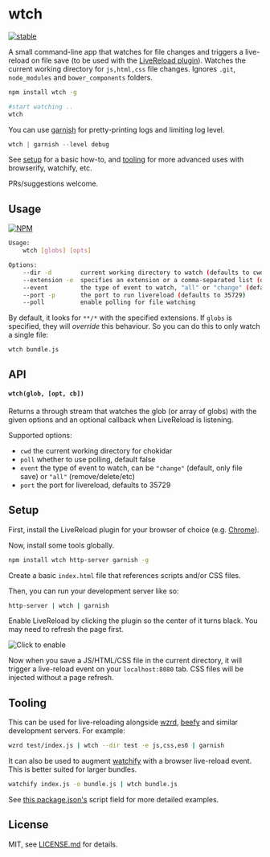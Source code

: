 # wtch

[![stable](http://badges.github.io/stability-badges/dist/stable.svg)](http://github.com/badges/stability-badges)

A small command-line app that watches for file changes and triggers a live-reload on file save (to be used with the [LiveReload plugin](https://chrome.google.com/webstore/detail/livereload/jnihajbhpnppcggbcgedagnkighmdlei?hl=en)). Watches the current working directory for `js,html,css` file changes. Ignores `.git`, `node_modules` and `bower_components` folders. 

```sh
npm install wtch -g

#start watching ..
wtch
```

You can use [garnish](https://github.com/mattdesl/garnish) for pretty-printing logs and limiting log level. 

```js
wtch | garnish --level debug
```

See [setup](#setup) for a basic how-to, and [tooling](#Tooling) for more advanced uses with browserify, watchify, etc.

PRs/suggestions welcome.

## Usage

[![NPM](https://nodei.co/npm/wtch.png)](https://www.npmjs.com/package/wtch)

```sh
Usage:
    wtch [globs] [opts]

Options:
    --dir -d        current working directory to watch (defaults to cwd)
    --extension -e  specifies an extension or a comma-separated list (default js,css,html)
    --event         the type of event to watch, "all" or "change" (default "change")
    --port -p       the port to run livereload (defaults to 35729)
    --poll          enable polling for file watching
```

By default, it looks for `**/*` with the specified extensions. If `globs` is specified, they will *override* this behaviour. So you can do this to only watch a single file:

```
wtch bundle.js
```

## API

#### `wtch(glob, [opt, cb])`

Returns a through stream that watches the glob (or array of globs) with the given options and an optional callback when LiveReload is listening.

Supported options:

- `cwd` the current working directory for chokidar
- `poll` whether to use polling, default false
- `event` the type of event to watch, can be `"change"` (default, only file save) or `"all"` (remove/delete/etc)
- `port` the port for livereload, defaults to 35729

## Setup

First, install the LiveReload plugin for your browser of choice (e.g. [Chrome](https://chrome.google.com/webstore/detail/livereload/jnihajbhpnppcggbcgedagnkighmdlei?hl=en)). 

Now, install some tools globally. 

```sh
npm install wtch http-server garnish -g
```

Create a basic `index.html` file that references scripts and/or CSS files.

Then, you can run your development server like so:

```sh
http-server | wtch | garnish
```

Enable LiveReload by clicking the plugin so the center of it turns black. You may need to refresh the page first.

![Click to enable](http://imgur.com/YdCgusY)

Now when you save a JS/HTML/CSS file in the current directory, it will trigger a live-reload event on your `localhost:8080` tab. CSS files will be injected without a page refresh.

## Tooling

This can be used for live-reloading alongside [wzrd](https://github.com/maxogden/wzrd), [beefy](https://github.com/maxogden/beefy) and similar development servers. For example:   

```sh
wzrd test/index.js | wtch --dir test -e js,css,es6 | garnish
```

It can also be used to augment [watchify](https://github.com/maxogden/watchify) with a browser live-reload event. This is better suited for larger bundles.

```sh
watchify index.js -o bundle.js | wtch bundle.js
```

See [this package.json's](https://github.com/mattdesl/wtch/blob/master/package.json) script field for more detailed examples. 

## License

MIT, see [LICENSE.md](http://github.com/mattdesl/wtch/blob/master/LICENSE.md) for details.
